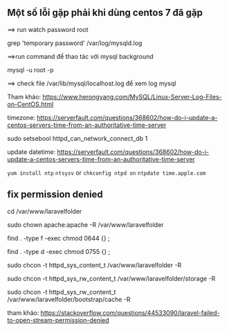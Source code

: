 ## Một số lỗi gặp phải khi dùng centos 7 đã gặp

==> run watch password root

grep 'temporary password' /var/log/mysqld.log

==>run command để thao tác với mysql background

mysql -u root -p

==> check file /var/lib/mysql/localhost.log để xem log mysql

Tham khảo:
https://www.herongyang.com/MySQL/Linux-Server-Log-Files-on-CentOS.html

timezone:
https://serverfault.com/questions/368602/how-do-i-update-a-centos-servers-time-from-an-authoritative-time-server

sudo setsebool httpd_can_network_connect_db 1

update datetime: https://serverfault.com/questions/368602/how-do-i-update-a-centos-servers-time-from-an-authoritative-time-server

`yum install ntp`
`ntsysv` or `chkconfig ntpd on`
`ntpdate time.apple.com`

## fix permission denied

cd /var/www/laravelfolder

sudo chown apache:apache -R /var/www/laravelfolder

find . -type f -exec chmod 0644 {} \;

find . -type d -exec chmod 0755 {} \;

sudo chcon -t httpd_sys_content_t /var/www/laravelfolder -R

sudo chcon -t httpd_sys_rw_content_t /var/www/laravelfolder/storage -R

sudo chcon -t httpd_sys_rw_content_t /var/www/laravelfolder/bootstrap/cache -R

tham khảo: https://stackoverflow.com/questions/44533090/laravel-failed-to-open-stream-permission-denied
